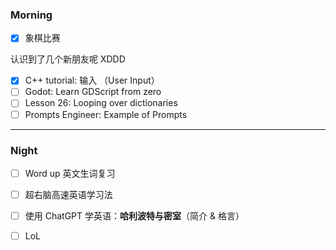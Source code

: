 ### Morning

- [x] 象棋比赛

认识到了几个新朋友呢 XDDD

- [x] C++ tutorial: 输入 （User Input）
- [ ] Godot: Learn GDScript from zero 
- [ ] Lesson 26: Looping over dictionaries
- [ ] Prompts Engineer: Example of Prompts
---
### Night

- [ ] Word up 英文生词复习
- [ ] 超右脑高速英语学习法
- [ ] 使用 ChatGPT 学英语：**哈利波特与密室**（简介 & 格言）
- [ ] LoL


